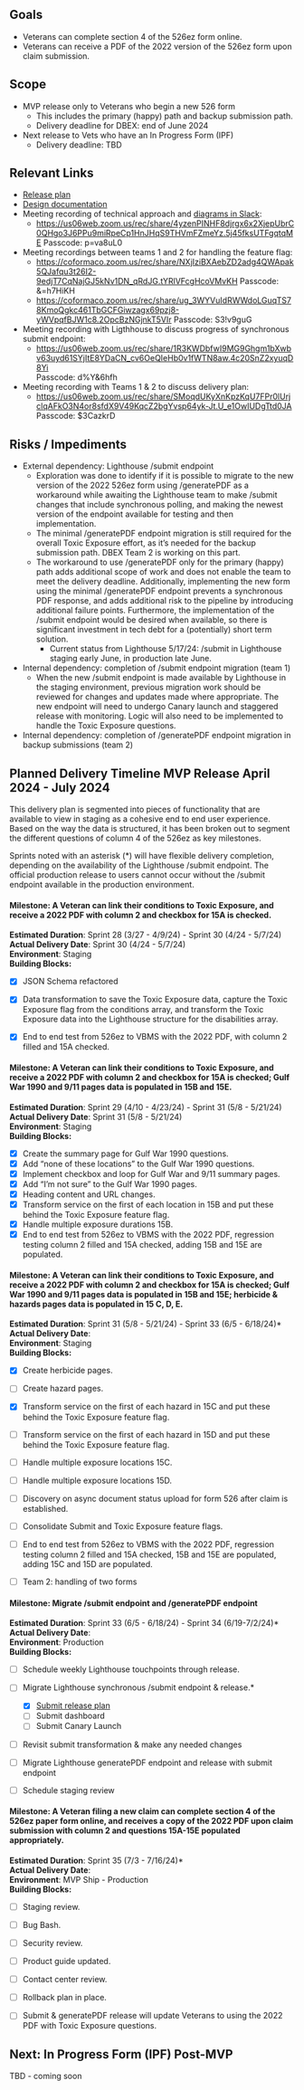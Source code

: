 
## Goals
- Veterans can complete section 4 of the 526ez form online.
- Veterans can receive a PDF of the 2022 version of the 526ez form upon claim submission.


## Scope
- MVP release only to Veterans who begin a new 526 form
  - This includes the primary (happy) path and backup submission path.
  - Delivery deadline for DBEX: end of June 2024
- Next release to Vets who have an In Progress Form (IPF)
  - Delivery deadline: TBD

## Relevant Links
- [Release plan](https://github.com/department-of-veterans-affairs/va.gov-team/blob/master/teams/vsa/teams/disability-experience/team-docs/Release%20Plans/Toxic%20Exposure%20Release%20Plan.md)
- [Design documentation](https://github.com/department-of-veterans-affairs/va.gov-team/blob/master/products/disability/526ez/toxic-exposure.md)
- Meeting recording of technical approach and [diagrams in Slack](https://dsva.slack.com/archives/C04KW0B46N5/p1715293181014539?thread_ts=1715293137.064459&cid=C04KW0B46N5):
  - https://us06web.zoom.us/rec/share/4yzenPINHF8djrgx6x2XjepUbrC0QHgo3J6PPu9miRpeCp1HnJHqS9THVmFZmeYz.5j45fksUTFgqtqME
    Passcode: p=va8uL0
- Meeting recordings between teams 1 and 2 for handling the feature flag:
  - https://coformaco.zoom.us/rec/share/NXjIziBXAebZD2adg4QWApak5QJafqu3t26I2-9edjT7CqNajGJ5kNv1DN_qRdJG.tYRlVFcgHcoVMvKH
    Passcode: &=h7HiKH
  - https://coformaco.zoom.us/rec/share/ug_3WYVuIdRWWdoLGuqTS78KmoQgkc461TbGCFGiwzagx69pzj8-yWVpqfBJW1c8.2OpcBzNGjnkT5VIr
    Passcode: S3!v9guG         
- Meeting recording with Ligthhouse to discuss progress of synchronous submit endpoint:       
  - https://us06web.zoom.us/rec/share/1R3KWDbfwI9MG9Ghgm1bXwbv63uyd61SYjItE8YDaCN_cv6OeQIeHb0v1fWTN8aw.4c20SnZ2xyuqD8Yi       
    Passcode: d%Y&6hfh
- Meeting recording with Teams 1 & 2 to discuss delivery plan:
  - https://us06web.zoom.us/rec/share/SMoqdUKyXnKpzKqU7FPr0lUrjclqAFkO3N4or8sfdX9V49KqcZ2bgYvsp64yk-Jt.U_e1OwIUDgTtd0JA
    Passcode: $3CazkrD          

## Risks / Impediments
- External dependency: Lighthouse /submit endpoint
  - Exploration was done to identify if it is possible to migrate to the new version of the 2022 526ez form using /generatePDF as a workaround while awaiting the Lighthouse team to make /submit changes that include synchronous polling, and making the newest version of the endpoint available for testing and then implementation. 
  - The minimal /generatePDF endpoint migration is still required for the overall Toxic Exposure effort, as it’s needed for the backup submission path. DBEX Team 2 is working on this part.
  - The workaround to use /generatePDF only for the primary (happy) path adds additional scope of work and does not enable the team to meet the delivery deadline. Additionally, implementing the new form using the minimal /generatePDF endpoint prevents a synchronous PDF response, and adds additional risk to the pipeline by introducing additional failure points. Furthermore, the implementation of the /submit endpoint would be desired when available, so there is significant investment in tech debt for a (potentially) short term solution.
    - Current status from Lighthouse 5/17/24: /submit in Lighthouse staging early June, in production late June.
- Internal dependency: completion of /submit endpoint migration (team 1)
  - When the new /submit endpoint is made available by Lighthouse in the staging environment, previous migration work should be reviewed for changes and updates made where appropriate. The new endpoint will need to undergo Canary launch and staggered release with monitoring. Logic will also need to be implemented to handle the Toxic Exposure questions.
- Internal dependency: completion of /generatePDF endpoint migration in backup submissions (team 2) 


## Planned Delivery Timeline MVP Release April 2024 - July 2024
This delivery plan is segmented into pieces of functionality that are available to view in staging as a cohesive end to end user experience. Based on the way the data is structured, it has been broken out to segment the different questions of column 4 of the 526ez as key milestones.  

Sprints noted with an asterisk (*) will have flexible delivery completion, depending on the availability of the Lighthouse /submit endpoint. The official production release to users cannot occur without the /submit endpoint available in the production environment.


#### Milestone: A Veteran can link their conditions to Toxic Exposure, and receive a 2022 PDF with column 2 and checkbox for 15A is checked.
**Estimated Duration**: Sprint 28 (3/27 - 4/9/24) - Sprint 30 (4/24 - 5/7/24)   
**Actual Delivery Date**: Sprint 30 (4/24 - 5/7/24)     
**Environment**: Staging    
**Building Blocks:**    
 - [X] JSON Schema refactored
 - [X] Data transformation to save the Toxic Exposure data, capture the Toxic Exposure flag from the conditions array, and transform the Toxic Exposure data into the Lighthouse structure for the disabilities array.
 - [X] End to end test from 526ez to VBMS with the 2022 PDF, with column 2 filled and 15A checked.


#### Milestone: A Veteran can link their conditions to Toxic Exposure, and receive a 2022 PDF with column 2 and checkbox for 15A is checked; Gulf War 1990 and 9/11 pages data is populated in 15B and 15E.
**Estimated Duration**: Sprint 29 (4/10 - 4/23/24) - Sprint 31 (5/8 - 5/21/24)        
**Actual Delivery Date**: Sprint 31 (5/8 - 5/21/24)       
**Environment**: Staging    
**Building Blocks:**     
 - [X] Create the summary page for Gulf War 1990 questions.
 - [X] Add “none of these locations” to the Gulf War 1990 questions. 
 - [X] Implement checkbox and loop for Gulf War and 9/11 summary pages.
 - [X] Add “I’m not sure” to the Gulf War 1990 pages.
 - [X] Heading content and URL changes.
 - [X] Transform service on the first of each location in 15B and put these behind the Toxic Exposure feature flag.
 - [X] Handle multiple exposure durations 15B.
 - [X] End to end test from 526ez to VBMS with the 2022 PDF, regression testing column 2 filled and 15A checked, adding 15B and 15E are populated.

#### Milestone: A Veteran can link their conditions to Toxic Exposure, and receive a 2022 PDF with column 2 and checkbox for 15A is checked; Gulf War 1990 and 9/11 pages data is populated in 15B and 15E; herbicide & hazards pages data is populated in 15 C, D, E.
**Estimated Duration**: Sprint 31 (5/8 - 5/21/24) - Sprint 33 (6/5 - 6/18/24)*     
**Actual Delivery Date**:      
**Environment**: Staging    
**Building Blocks:**   
 - [X] Create herbicide pages.
 - [ ] Create hazard pages.
 - [X] Transform service on the first of each hazard in 15C and put these behind the Toxic Exposure feature flag.
 - [ ] Transform service on the first of each hazard in 15D and put these  behind the Toxic Exposure feature flag.
 - [ ] Handle multiple exposure locations 15C.
 - [ ] Handle multiple exposure locations 15D.
 - [ ] Discovery on async document status upload for form 526 after claim is established.
 - [ ] Consolidate Submit and Toxic Exposure feature flags.     
 - [ ] End to end test from 526ez to VBMS with the 2022 PDF, regression testing column 2 filled and 15A checked, 15B and 15E are populated, adding 15C and 15D are populated.
 - [ ] Team 2: handling of two forms
 
 

#### Milestone: Migrate /submit endpoint and /generatePDF endpoint
**Estimated Duration**: Sprint 33 (6/5 - 6/18/24) - Sprint 34 (6/19-7/2/24)*      
**Actual Delivery Date**:            
**Environment**: Production          
**Building Blocks:**      
- [ ] Schedule weekly Lighthouse touchpoints through release.
- [ ] Migrate Lighthouse synchronous /submit endpoint & release.*
     - [X] [Submit release plan](https://github.com/department-of-veterans-affairs/va.gov-team/blob/master/teams/vsa/teams/disability-experience/team-docs/Release%20Plans/DBEX%20Submit%20Migration%20Release%20Plan.md)    
     - [ ] Submit dashboard    
     - [ ] Submit Canary Launch        
- [ ] Revisit submit transformation & make any needed changes
- [ ] Migrate Lighthouse generatePDF endpoint and release with submit endpoint
- [ ] Schedule staging review


#### Milestone: A Veteran filing a new claim can complete section 4 of the 526ez paper form online, and receives a copy of the 2022 PDF upon claim submission with column 2 and questions 15A-15E populated appropriately.
**Estimated Duration**: Sprint 35 (7/3 - 7/16/24)*    
**Actual Delivery Date**:          
**Environment**: MVP Ship - Production     
**Building Blocks:**    
 - [ ] Staging review.
 - [ ] Bug Bash.
 - [ ] Security review.
 - [ ] Product guide updated.
 - [ ] Contact center review.
 - [ ] Rollback plan in place.
 - [ ] Submit & generatePDF release will update Veterans to using the 2022 PDF with Toxic Exposure questions.


## Next: In Progress Form (IPF) Post-MVP
TBD - coming soon
 


